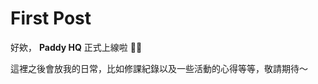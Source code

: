 # First Post



好欸， **Paddy HQ** 正式上線啦 :partying_face::partying_face:

這裡之後會放我的日常，比如修課紀錄以及一些活動的心得等等，敬請期待～

